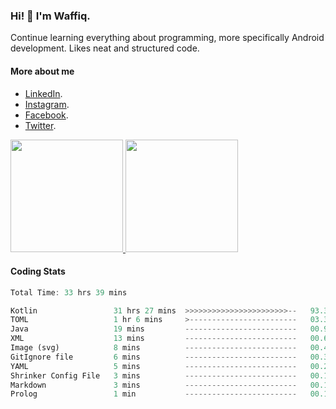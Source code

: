 ### Hi! 👋 I'm Waffiq.

Continue learning everything about programming, more specifically Android development. Likes neat and structured code.

#### More about me 
- [LinkedIn](https://www.linkedin.com/in/waffiqaziz/).
- [Instagram](https://www.instagram.com/waffiqaziz/).
- [Facebook](https://web.facebook.com/WaffiqAziz/).
- [Twitter](https://twitter.com/AzizWaffiq).

<p align="left">
<a href="https://github.com/waffiqaziz">
  <img height="180em" src="https://github-readme-stats-eight-theta.vercel.app/api?username=waffiqaziz&show_icons=true&theme=algolia&include_all_commits=true&count_private=true"/>
  <img height="180em" src="https://github-readme-stats-eight-theta.vercel.app/api/top-langs/?username=waffiqaziz&layout=compact&langs_count=8&theme=algolia"/>
</a>
</p>

#### Coding Stats
<!--START_SECTION:waka-->

```rust
Total Time: 33 hrs 39 mins

Kotlin                 31 hrs 27 mins  >>>>>>>>>>>>>>>>>>>>>>>--   93.39 %
TOML                   1 hr 6 mins     >------------------------   03.30 %
Java                   19 mins         -------------------------   00.97 %
XML                    13 mins         -------------------------   00.66 %
Image (svg)            8 mins          -------------------------   00.44 %
GitIgnore file         6 mins          -------------------------   00.32 %
YAML                   5 mins          -------------------------   00.25 %
Shrinker Config File   3 mins          -------------------------   00.19 %
Markdown               3 mins          -------------------------   00.19 %
Prolog                 1 min           -------------------------   00.10 %
```

<!--END_SECTION:waka-->

